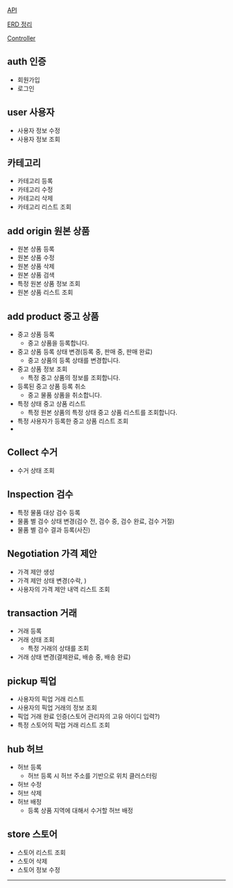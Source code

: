 [API](https://www.notion.so/1366bd8d4afe80dbaa84f8e66b530c4a?pvs=21)

[ERD 정리](https://www.notion.so/ERD-e1f7625e6e5c4ac49f533e93e89b579f?pvs=21)

[Controller](https://www.notion.so/Controller-f94cd6814c8e421f9179a9fae9ce3c09?pvs=21)



## auth 인증

- 회원가입
- 로그인

## user 사용자

- 사용자 정보 수정
- 사용자 정보 조회

## 카테고리

- 카테고리 등록
- 카테고리 수정
- 카테고리 삭제
- 카테고리 리스트 조회

## add origin 원본 상품

- 원본 상품 등록
- 원본 상품 수정
- 원본 상품 삭제
- 원본 상품 검색
- 특정 원본 상품 정보 조회
- 원본 상품 리스트 조회

## add product 중고 상품

- 중고 상품 등록
    - 중고 상품을 등록합니다.
- 중고 상품 등록 상태 변경(등록 중, 판매 중, 판매 완료)
    - 중고 상품의 등록 상태를 변경합니다.
- 중고 상품 정보 조회
    - 특정 중고 상품의 정보를 조회합니다.
- 등록된 중고 상품 등록 취소
    - 중고 물품 상품을 취소합니다.
- 특정 상태 중고 상품 리스트
    - 특정 원본 상품의 특정 상태 중고 상품 리스트를 조회합니다.
- 특정 사용자가 등록한 중고 상품 리스트 조회
- 

## Collect 수거

- 수거 상태 조회

## Inspection 검수

- 특정 물품 대상 검수 등록
- 물품 별 검수 상태 변경(검수 전, 검수 중, 검수 완료, 검수 거절)
- 물품 별 검수 결과 등록(사진)

## Negotiation 가격 제안

- 가격 제안 생성
- 가격 제안 상태 변경(수락, )
- 사용자의 가격 제안 내역 리스트 조회

## transaction 거래

- 거래 등록
- 거래 상태 조회
    - 특정 거래의 상태를 조회
- 거래 상태 변경(결제완료, 배송 중, 배송 완료)

## pickup 픽업

- 사용자의 픽업 거래 리스트
- 사용자의 픽업 거래의 정보 조회
- 픽업 거래 완료 인증(스토어 관리자의 고유 아이디 입력?)
- 특정 스토어의 픽업 거래 리스트 조회

## hub 허브

- 허브 등록
    - 허브 등록 시 허브 주소를 기반으로 위치 클러스터링
- 허브 수정
- 허브 삭제
- 허브 배정
    - 등록 상품 지역에 대해서 수거할 허브 배정

## store 스토어

- 스토어 리스트 조회
- 스토어 삭제
- 스토어 정보 수정

---